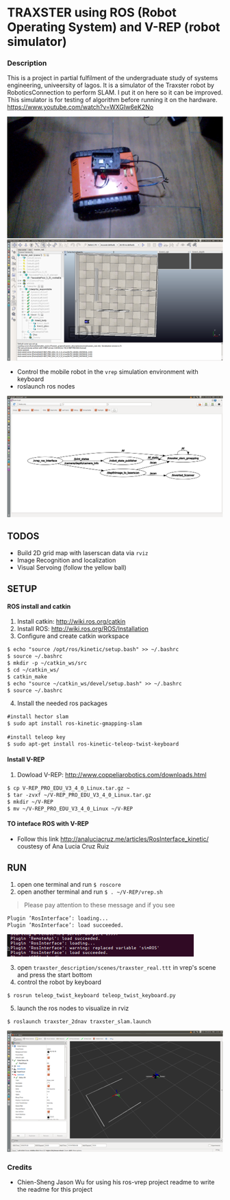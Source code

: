 # TRAXSTER using ROS (Robot Operating System) and V-REP (robot simulator)

### Description
This is a project in partial fulfilment of the undergraduate study of systems engineering, univeersity of lagos. It is a simulator of the Traxster robot by RoboticsConnection to perform SLAM. I put it on here so it can be improved. This simulator is for testing of algorithm before running it on the hardware. https://www.youtube.com/watch?v=WXGIw6eK2No

<img src="picture/real_traxster.jpg"> 


<img src="picture/world.png">


* Control the mobile robot in the `vrep` simulation environment with keyboard
* roslaunch ros nodes

<img src="picture/graph_ros.png">

## TODOS

* Build 2D grid map with laserscan data via `rviz`
* Image Recognition and localization
* Visual Servoing (follow the yellow ball)


## SETUP
#### ROS install and catkin
1. Install catkin: http://wiki.ros.org/catkin
2. Install ROS: http://wiki.ros.org/ROS/Installation
3. Configure and create catkin workspace
```
$ echo "source /opt/ros/kinetic/setup.bash" >> ~/.bashrc
$ source ~/.bashrc
$ mkdir -p ~/catkin_ws/src
$ cd ~/catkin_ws/
$ catkin_make
$ echo "source ~/catkin_ws/devel/setup.bash" >> ~/.bashrc
$ source ~/.bashrc
```
4. Install the needed ros packages
```
#install hector slam
$ sudo apt install ros-kinetic-gmapping-slam

#install teleop key
$ sudo apt-get install ros-kinetic-teleop-twist-keyboard
```
#### Install V-REP
1. Dowload V-REP: http://www.coppeliarobotics.com/downloads.html
```
$ cp V-REP_PRO_EDU_V3_4_0_Linux.tar.gz ~
$ tar -zvxf ~/V-REP_PRO_EDU_V3_4_0_Linux.tar.gz
$ mkdir ~/V-REP
$ mv ~/V-REP_PRO_EDU_V3_4_0_Linux ~/V-REP
```
#### TO inteface ROS with V-REP
* Follow this link http://analuciacruz.me/articles/RosInterface_kinetic/ coustesy of Ana Lucia Cruz Ruiz


## RUN
1. open one terminal and run `$ roscore`
2. open another terminal and run `$ . ~/V-REP/vrep.sh`
>  Please pay attention to these message and if you see 
```
Plugin ’RosInterface’: loading...
Plugin ’RosInterface’: load succeeded.
```
<img src="picture/ros_loaded.png">


3. open `traxster_description/scenes/traxster_real.ttt` in vrep's scene and press the start bottom
4. control the robot by keyboard
```
$ rosrun teleop_twist_keyboard teleop_twist_keyboard.py
```
5. launch the ros nodes to visualize in rviz
```
$ roslaunch traxster_2dnav traxster_slam.launch
```


<img src="picture/rviz_run.png">


### Credits
* Chien-Sheng Jason Wu for using his ros-vrep project readme to write the readme for this project

